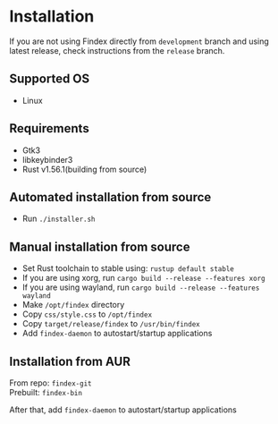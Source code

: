 # Installation
If you are not using Findex directly from `development` branch and using latest release,
check instructions from the `release` branch.

## Supported OS
- Linux

## Requirements
- Gtk3
- libkeybinder3
- Rust v1.56.1(building from source)

## Automated installation from source
- Run `./installer.sh`

## Manual installation from source
- Set Rust toolchain to stable using: `rustup default stable`
- If you are using xorg, run `cargo build --release --features xorg`
- If you are using wayland, run `cargo build --release --features wayland`
- Make `/opt/findex` directory
- Copy `css/style.css` to `/opt/findex`
- Copy `target/release/findex` to `/usr/bin/findex`
- Add `findex-daemon` to autostart/startup applications

## Installation from AUR

From repo: `findex-git`   
Prebuilt: `findex-bin`

After that, add `findex-daemon` to autostart/startup applications
